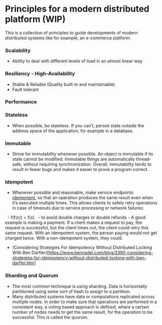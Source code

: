 # Principles for a modern distributed platform (WIP)

This is a collection of principles to guide developments of modern distributed systems like for example, an e-commerce platform.

### Scalability

- Ability to deal with different levels of load in an almost linear way

### Resiliency - High-Availability

- Stable & Reliable (Quality built-in and maintainable)
- Fault tolerant

### Performance


### Stateless

- When possible, be stateless. If you can’t, persist state outside the address space of the application, for example in a database.

### Immutable

- Strive for immutability whenever possible. An object is immutable if its state cannot be modified. Immutable things are automatically thread-safe, without requiring synchronization. Overall, immutability tends to result in fewer bugs and makes it easier to prove a program correct.

### Idempotent

- Whenever possible and reasonable, make service endpoints [idempotent](https://en.wikipedia.org/wiki/Idempotence#Computer_science_meaning), so that an operation produces the same result even when it’s executed multiple times. This allows clients to safely retry operations in case of timeouts due to service processing or network failures:

   - f(f(x)) = f(x)
   - to avoid double charges or double refunds - A good example is making a payment. If a client makes a request to pay, the request is successful, but the client times out, the client could retry this same request. With an idempotent system, the person paying would not get charged twice. With a non-idempotent system, they could.
   - (Considering Strategies For Idempotency Without Distributed Locking With Ben Darfler)[https://www.bennadel.com/blog/3390-considering-strategies-for-idempotency-without-distributed-locking-with-ben-darfler.htm]

### Sharding and Quorum

- The most common technique is using sharding. Data is horizontally partitioned using some sort of hash to assign to a partition.
- Many distributed systems have data or computations replicated across multiple nodes. In order to make sure that operations are performed in a consistent way, a voting based approach is defined, where a certain number of nodes needs to get the same result, for the operation to be successful. This is called the quorum.
